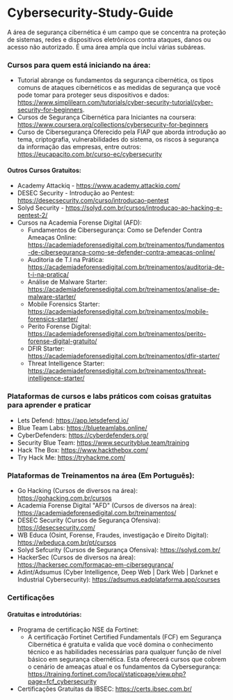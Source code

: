 # Cybersecurity-Study-Guide

A área de segurança cibernética é um campo que se concentra na proteção de sistemas, redes e dispositivos eletrônicos contra ataques, danos ou acesso não autorizado. É uma área ampla que inclui várias subáreas. 

### Cursos para quem está iniciando na área:

- Tutorial abrange os fundamentos da segurança cibernética, os tipos comuns de ataques cibernéticos e as medidas de segurança que você pode tomar para proteger seus dispositivos e dados: https://www.simplilearn.com/tutorials/cyber-security-tutorial/cyber-security-for-beginners.
- Cursos de Segurança Cibernética para Iniciantes na coursera: https://www.coursera.org/collections/cybersecurity-for-beginners
- Curso de Cibersegurança Oferecido pela FIAP que aborda introdução ao tema, criptografia, vulnerabilidades do sistema, os riscos à segurança da informação das empresas, entre outros: https://eucapacito.com.br/curso-ec/cybersecurity

#### Outros Cursos Gratuitos:

- Academy Attackiq - https://www.academy.attackiq.com/
- DESEC Security - Introdução ao Pentest: https://desecsecurity.com/curso/introducao-pentest
- Solyd Security - https://solyd.com.br/cursos/introducao-ao-hacking-e-pentest-2/
- Cursos na Academia Forense Digital (AFD):
  - Fundamentos de Cibersegurança: Como se Defender Contra Ameaças Online: https://academiadeforensedigital.com.br/treinamentos/fundamentos-de-ciberseguranca-como-se-defender-contra-ameacas-online/
  - Auditoria de T.I na Prática: https://academiadeforensedigital.com.br/treinamentos/auditoria-de-t-i-na-pratica/
  - Análise de Malware Starter: https://academiadeforensedigital.com.br/treinamentos/analise-de-malware-starter/
  - Mobile Forensics Starter: https://academiadeforensedigital.com.br/treinamentos/mobile-forensics-starter/
  - Perito Forense Digital: https://academiadeforensedigital.com.br/treinamentos/perito-forense-digital-gratuito/
  - DFIR Starter: https://academiadeforensedigital.com.br/treinamentos/dfir-starter/
  - Threat Intelligence Starter: https://academiadeforensedigital.com.br/treinamentos/threat-intelligence-starter/

### Plataformas de cursos e labs práticos com coisas gratuitas para aprender e praticar

- Lets Defend: https://app.letsdefend.io/
- Blue Team Labs: https://blueteamlabs.online/
- CyberDefenders: https://cyberdefenders.org/
- Security Blue Team: https://www.securityblue.team/training
- Hack The Box: https://www.hackthebox.com/
- Try Hack Me: https://tryhackme.com/

### Plataformas de Treinamentos na área (Em Português):

- Go Hacking (Cursos de diversos na área): https://gohacking.com.br/cursos
- Academia Forense Digital "AFD" (Cursos de diversos na área): https://academiadeforensedigital.com.br/treinamentos/
- DESEC Security (Cursos de Segurança Ofensiva): https://desecsecurity.com/
- WB Educa (Osint, Forense, Fraudes, investigação e Direito Digital): https://wbeduca.com.br/pt/cursos
- Solyd Sefcurity (Cursos de Segurança Ofensiva): https://solyd.com.br/
- HackerSec (Cursos de diversos na área): https://hackersec.com/formacao-em-ciberseguranca/
- Adint/Adsumus (Cyber Intelligence, Deep Web | Dark Web | Darknet e Industrial Cybersecurity): https://adsumus.eadplataforma.app/courses

### Certificações

#### Gratuitas e introdutórias:

- Programa de certificação NSE da Fortinet: 
    - A certificação Fortinet Certified Fundamentals (FCF) em Segurança Cibernética é gratuita e valida que você domina o conhecimento técnico e as habilidades necessárias para qualquer função de nível básico em segurança cibernética. Esta oferecerá cursos que cobrem o cenário de ameaças atual e os fundamentos da Cybersegurança: https://training.fortinet.com/local/staticpage/view.php?page=fcf_cybersecurity
- Certificações Gratuitas da IBSEC: https://certs.ibsec.com.br/

